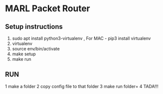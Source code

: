 # MARL Packet Router
 
## Setup instructions
1. sudo apt install python3-virtualenv , For MAC - pip3 install virtualenv
2. virtualenv <environment name>
3. source env/bin/activate
4. make setup
5. make run

## RUN
1 make a folder
2 copy config file to that folder
3 make run folder=<folder name>
4 TADA!!!
